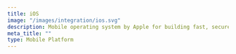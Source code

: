 ```yaml
---
title: iOS
image: "/images/integration/ios.svg"
description: Mobile operating system by Apple for building fast, secure, and user-friendly native apps.
meta_title: ""
type: Mobile Platform
---
```

